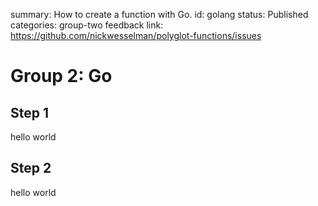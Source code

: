 summary: How to create a function with Go.
id: golang
status: Published
categories: group-two
feedback link: https://github.com/nickwesselman/polyglot-functions/issues

# Group 2: Go

## Step 1

hello world

## Step 2

hello world